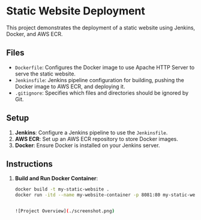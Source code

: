 # Static Website Deployment

This project demonstrates the deployment of a static website using Jenkins, Docker, and AWS ECR.

## Files

- `Dockerfile`: Configures the Docker image to use Apache HTTP Server to serve the static website.
- `Jenkinsfile`: Jenkins pipeline configuration for building, pushing the Docker image to AWS ECR, and deploying it.
- `.gitignore`: Specifies which files and directories should be ignored by Git.

## Setup

1. **Jenkins**: Configure a Jenkins pipeline to use the `Jenkinsfile`.
2. **AWS ECR**: Set up an AWS ECR repository to store Docker images.
3. **Docker**: Ensure Docker is installed on your Jenkins server.

## Instructions

1. **Build and Run Docker Container**:
   ```bash
   docker build -t my-static-website .
   docker run -itd --name my-website-container -p 8081:80 my-static-website


   ![Project Overview](./screenshot.png)

